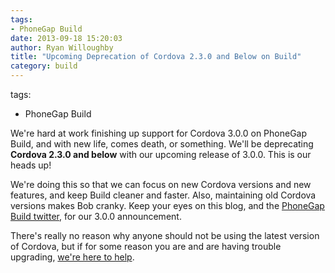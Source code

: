 ```yaml
---
tags:
- PhoneGap Build
date: 2013-09-18 15:20:03
author: Ryan Willoughby
title: "Upcoming Deprecation of Cordova 2.3.0 and Below on Build"
category: build
---
```

tags:
- PhoneGap Build

We're hard at work finishing up support for Cordova 3.0.0 on PhoneGap Build, and with new life, comes death, or something. We'll be deprecating **Cordova 2.3.0 and below** with our upcoming release of 3.0.0. This is our heads up!

We're doing this so that we can focus on new Cordova versions and new features, and keep Build cleaner and faster. Also, maintaining old Cordova versions makes Bob cranky. Keep your eyes on this blog, and the [PhoneGap Build twitter](http://twitter.com/PhoneGapBuild), for our 3.0.0 announcement.

There's really no reason why anyone should not be using the latest version of Cordova, but if for some reason you are and are having trouble upgrading, [we're here to help](http://community.phonegap.com/).
